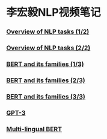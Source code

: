 # 李宏毅NLP视频笔记



### [Overview of NLP tasks (1/2)](./1_Overview_1.md)

### [Overview of NLP tasks (2/2)](./2_Overview_2.md)

### [BERT and its families (1/3)](./3_BERT_families_1.md)

### [BERT and its families (2/3)](./4_BERT_families_2.md)

### [BERT and its families (3/3)](./5_BERT_families_3.md)

### [GPT-3](./6_GPT-3.md)

### [Multi-lingual BERT](./7_MultiBERT.md)



